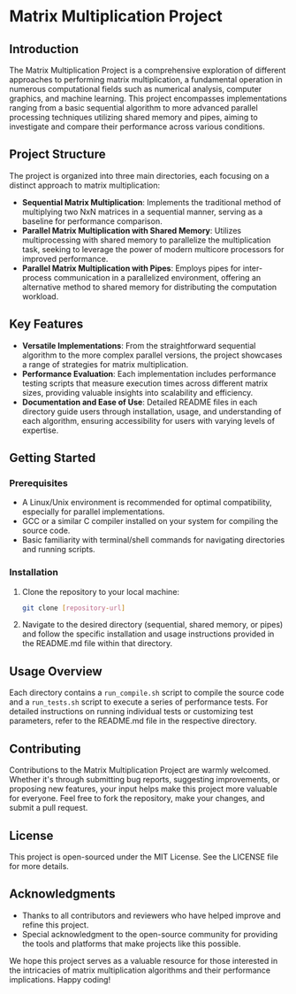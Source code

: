 # Matrix Multiplication Project

## Introduction

The Matrix Multiplication Project is a comprehensive exploration of different approaches to performing matrix multiplication, a fundamental operation in numerous computational fields such as numerical analysis, computer graphics, and machine learning. This project encompasses implementations ranging from a basic sequential algorithm to more advanced parallel processing techniques utilizing shared memory and pipes, aiming to investigate and compare their performance across various conditions.

## Project Structure

The project is organized into three main directories, each focusing on a distinct approach to matrix multiplication:

- **Sequential Matrix Multiplication**: Implements the traditional method of multiplying two NxN matrices in a sequential manner, serving as a baseline for performance comparison.
- **Parallel Matrix Multiplication with Shared Memory**: Utilizes multiprocessing with shared memory to parallelize the multiplication task, seeking to leverage the power of modern multicore processors for improved performance.
- **Parallel Matrix Multiplication with Pipes**: Employs pipes for inter-process communication in a parallelized environment, offering an alternative method to shared memory for distributing the computation workload.

## Key Features

- **Versatile Implementations**: From the straightforward sequential algorithm to the more complex parallel versions, the project showcases a range of strategies for matrix multiplication.
- **Performance Evaluation**: Each implementation includes performance testing scripts that measure execution times across different matrix sizes, providing valuable insights into scalability and efficiency.
- **Documentation and Ease of Use**: Detailed README files in each directory guide users through installation, usage, and understanding of each algorithm, ensuring accessibility for users with varying levels of expertise.

## Getting Started

### Prerequisites

- A Linux/Unix environment is recommended for optimal compatibility, especially for parallel implementations.
- GCC or a similar C compiler installed on your system for compiling the source code.
- Basic familiarity with terminal/shell commands for navigating directories and running scripts.

### Installation

1. Clone the repository to your local machine:

    ```bash
    git clone [repository-url]
    ```

2. Navigate to the desired directory (sequential, shared memory, or pipes) and follow the specific installation and usage instructions provided in the README.md file within that directory.

## Usage Overview

Each directory contains a `run_compile.sh` script to compile the source code and a `run_tests.sh` script to execute a series of performance tests. For detailed instructions on running individual tests or customizing test parameters, refer to the README.md file in the respective directory.

## Contributing

Contributions to the Matrix Multiplication Project are warmly welcomed. Whether it's through submitting bug reports, suggesting improvements, or proposing new features, your input helps make this project more valuable for everyone. Feel free to fork the repository, make your changes, and submit a pull request.

## License

This project is open-sourced under the MIT License. See the LICENSE file for more details.

## Acknowledgments

- Thanks to all contributors and reviewers who have helped improve and refine this project.
- Special acknowledgment to the open-source community for providing the tools and platforms that make projects like this possible.

We hope this project serves as a valuable resource for those interested in the intricacies of matrix multiplication algorithms and their performance implications. Happy coding!
